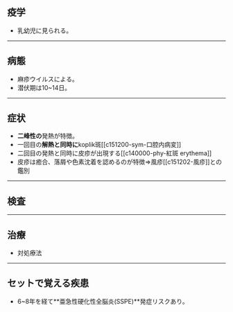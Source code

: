 ## 疫学
- 乳幼児に見られる。
---
## 病態
- 麻疹ウイルスによる。
- 潜伏期は10~14日。
---
## 症状
- **二峰性の**発熱が特徴。
- 一回目の**解熱と同時に**koplik斑[[c151200-sym-口腔内病変]]
- 二回目の発熱と同時に皮疹が出現する[[c140000-phy-紅斑 erythema]]
- 皮疹は癒合、落屑や色素沈着を認めるのが特徴⇒風疹[[c151202-風疹]]との鑑別
---
## 検査
---
## 治療
- 対処療法
---
## セットで覚える疾患
- 6~8年を経て**亜急性硬化性全脳炎(SSPE)**発症リスクあり。

